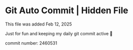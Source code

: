 # Git Auto Commit | Hidden File

This file was added Feb 12, 2025

Just for fun and keeping my daily git commit active 🤪

commit number: 2460531
